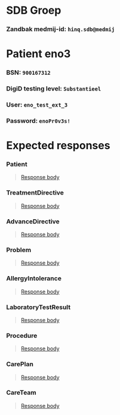 # SDB Groep
### Zandbak medmij-id: `hinq.sdb@medmij`

# Patient eno3
### BSN: `900167312`
### DigiD testing level: `Substantieel`
### User: `eno_test_ext_3`
### Password: `enoPr0v3s!`

# Expected responses

### Patient
> [Response body](Patient.json)

### TreatmentDirective
> [Response body](TreatmentDirective.json)

### AdvanceDirective
> [Response body](AdvanceDirective.json)

### Problem
> [Response body](Problem.json)

### AllergyIntolerance
> [Response body](AllergyIntolerance.json)

### LaboratoryTestResult
> [Response body](LaboratoryTestResult.json)

### Procedure
> [Response body](Procedure.json)

### CarePlan
> [Response body](CarePlan.json)

### CareTeam
> [Response body](CareTeam.json)

